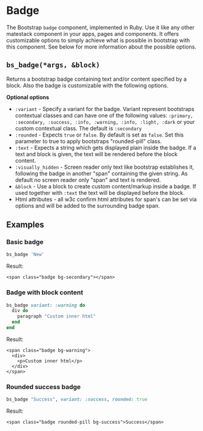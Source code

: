 # Badge

The Bootstrap `badge` component, implemented in Ruby. Use it like any other matestack component in your apps, pages and components. It offers customizable options to simply achieve what is possible in bootstrap with this component. See below for more information about the possible options.

## `bs_badge(*args, &block)`

Returns a bootstrap badge containing text and/or content specified by a block. Also the badge is customizable with the following options.

**Optional options**

* `:variant` - Specify a variant for the badge. Variant represent bootstraps contextual classes and can have one of the following values: `:primary, :secondary, :success, :info, :warning, :info, :light, :dark` or your custom contextual class. The default is `:secondary`
* `:rounded` - Expects `true` or `false`. By default is set as `false`. Set this parameter to true to apply bootstraps "rounded-pill" class.
* `:text` - Expects a string which gets displayed plain inside the badge. If a text and block is given, the text will be rendered before the block content.
* `:visually_hidden` - Screen reader only text like bootstrap establishes it, following the badge in another "span" containing the given string. As default no screen reader only "span" and text is rendered.
* `&block` - Use a block to create custom content/markup inside a badge. If used together with `:text` the text will be displayed before the block.
* Html attributes - all w3c confirm html attributes for span's can be set via options and will be added to the surrounding badge span.

## Examples

### Basic badge

```ruby
bs_badge 'New'
```

Result:

```markup
<span class="badge bg-secondary"></span>
```

### Badge with block content

```ruby
bs_badge variant: :warning do
  div do
    paragraph "Custom inner html"
  end
end
```

Result:

```markup
<span class="badge bg-warning">
  <div>
    <p>Custom inner html</p>
  </div>
</span>
```

### Rounded success badge

```ruby
bs_badge "Success", variant: :success, rounded: true
```

Result:

```markup
<span class="badge rounded-pill bg-success">Success</span>
```
